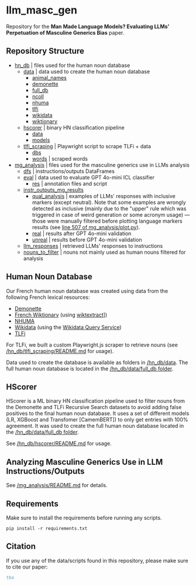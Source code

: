 # llm_masc_gen

Repository for the **Man Made Language Models? Evaluating LLMs’ Perpetuation of Masculine Generics Bias** paper.

## Repository Structure

- [hn_db](hn_db) | files used for the human noun database
  - [data](hn_db/data) | data used to create the human noun database
    - [animal_names](hn_db/data/animal_names)
    - [demonette](hn_db/data/demonette)
    - [full_db](hn_db/data/full_db)
    - [ncoll](hn_db/data/ncoll)
    - [nhuma](hn_db/data/nhuma)
    - [tlfi](hn_db/data/tlfi)
    - [wikidata](hn_db/data/wikidata)
    - [wiktionary](hn_db/data/wiktionary)
  - [hscorer](hn_db/hscorer) | binary HN classification pipeline
    - [data](hn_db/hscorer/data)
    - [models](hn_db/hscorer/models)
  - [tlfi_scraping](hn_db/tlfi_scraping) | Playwright script to scrape TLFi + data
    - [dbs](hn_db/tlfi_scraping/dbs)
    - [words](hn_db/tlfi_scraping/words) | scraped words
- [mg_analysis](mg_analysis) | files used for the masculine generics use in LLMs analysis
  - [dfs](mg_analysis/dfs) | instructions/outputs DataFrames
  - [eval](mg_analysis/eval) | data used to evaluate GPT 4o-mini ICL classifier
    - [res](mg_analysis/eval/annot) | annotation files and script
  - [instr_outputs_mg_results](mg_analysis/instr_outputs_mg_results)
    - [qual_analysis](mg_analysis/instr_outputs_mg_results/qual_analysis) | examples of LLMs' responses with inclusive markers (except neutral). Note that some examples are wrongly detected as inclusive (mainly due to the "upper" rule which was triggered in case of weird generation or some acronym usage) — those were manually filtered before plotting language markers results (see [line 507 of mg_analysis/plot.py](https://github.com/spidersouris/llm_masc_gen/blob/main/mg_analysis/plot.py#L507)).
    - [real](mg_analysis/instr_outputs_mg_results/real) | results after GPT 4o-mini validation
    - [unreal](mg_analysis/instr_outputs_mg_results/unreal) | results before GPT 4o-mini validation
  - [llm_responses](mg_analysis/llm_responses) | retrieved LLMs' responses to instructions
  - [nouns_to_filter](mg_analysis/nouns_to_filter) | nouns not mainly used as human nouns filtered for analysis
   
## Human Noun Database

Our French human noun database was created using data from the following French lexical resources:
- [Demonette](https://demonette.fr/demonext/vues/gender_equivalents_table.php)
- [French Wiktionary](https://fr.wiktionary.org/wiki/Wiktionnaire:Page_d%E2%80%99accueil) (using [wiktextract](https://github.com/tatuylonen/wiktextract)])
- [NHUMA](https://nomsdhumains.weebly.com/)
- [Wikidata](https://www.wikidata.org/wiki/Wikidata:Main_Page) (using the [Wikidata Query Service](https://query.wikidata.org/))
- [TLFi](https://www.cnrtl.fr/definition/)

For TLFi, we built a custom Playwright.js scraper to retrieve nouns (see [/hn_db/tlfi_scraping/README.md](/hn_db/tlfi_scraping/README.md)  for usage).

Data used to create the database is available as folders in [/hn_db/data](/hn_db/data). The full human noun database is located in the [/hn_db/data/full_db folder]([/hn_db/data/full_db]).

## HScorer

HScorer is a ML binary HN classification pipeline used to filter nouns from the Demonette and TLFi Recursive Search datasets to avoid adding false positives to the final human noun database. It uses a set of different models (LR, XGBoost and Transfomer [CamemBERT]) to only get entries with 100% agreement. It was used to create the full human noun database located in the [/hn_db/data/full_db folder]([/hn_db/data/full_db]).

See [/hn_db/hscorer/README.md](/hn_db/hscorer/README.md) for usage.

## Analyzing Masculine Generics Use in LLM Instructions/Outputs

See [/mg_analysis/README.md](/mg_analysis/README.md) for details.

## Requirements

Make sure to install the requirements before running any scripts.

`pip install -r requirements.txt`

## Citation

If you use any of the data/scripts found in this repository, please make sure to cite our paper:

```bibtex
tba
```